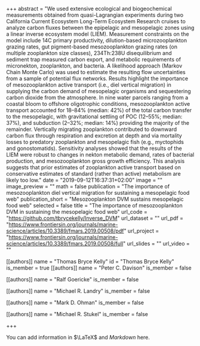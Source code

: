+++
abstract = "We used extensive ecological and biogeochemical measurements obtained from quasi-Lagrangian experiments during two California Current Ecosystem Long-Term Ecosystem Research cruises to analyze carbon fluxes between the epipelagic and mesopelagic zones using a linear inverse ecosystem model (LIEM). Measurement constraints on the model include 14C primary productivity, dilution-based microzooplankton grazing rates, gut pigment-based mesozooplankton grazing rates (on multiple zooplankton size classes), 234Th:238U disequilibrium and sediment trap measured carbon export, and metabolic requirements of micronekton, zooplankton, and bacteria. A likelihood approach (Markov Chain Monte Carlo) was used to estimate the resulting flow uncertainties from a sample of potential flux networks. Results highlight the importance of mesozooplankton active transport (i.e., diel vertical migration) in supplying the carbon demand of mesopelagic organisms and sequestering carbon dioxide from the atmosphere. In nine water parcels ranging from a coastal bloom to offshore oligotrophic conditions, mesozooplankton active transport accounted for 18–84% (median: 42%) of the total carbon transfer to the mesopelagic, with gravitational settling of POC (12–55%; median: 37%), and subduction (2–32%; median: 14%) providing the majority of the remainder. Vertically migrating zooplankton contributed to downward carbon flux through respiration and excretion at depth and via mortality losses to predatory zooplankton and mesopelagic fish (e.g., myctophids and gonostomatids). Sensitivity analyses showed that the results of the LIEM were robust to changes in nekton metabolic demand, rates of bacterial production, and mesozooplankton gross growth efficiency. This analysis suggests that prior estimates of zooplankton active transport based on conservative estimates of standard (rather than active) metabolism are likely too low."
date = "2019-09-12T16:37:31+02:00"
image = ""
image_preview = ""
math = false
publication = "The importance of mesozooplankton diel vertical migration for sustaining a mesopelagic food web"
publication_short = "Mesozooplankton DVM sustains mesopelagic food web"
selected = false
title = "The importance of mesozooplankton DVM in sustaining the mesopelagic food web"
url_code = "https://github.com/tbrycekelly/Inverse_DVM"
url_dataset = ""
url_pdf = "https://www.frontiersin.org/journals/marine-science/articles/10.3389/fmars.2019.00508/pdf"
url_project = "https://www.frontiersin.org/journals/marine-science/articles/10.3389/fmars.2019.00508/full"
url_slides = ""
url_video = ""

[[authors]]
    name = "Thomas Bryce Kelly"
    id = "Thomas Bryce Kelly"
    is_member = true
[[authors]]
    name = "Peter C. Davison"
    is_member = false

[[authors]]
    name = "Ralf Goericke"
    is_member = false

[[authors]]
    name = "Michael R. Landry"
    is_member = false

[[authors]]
    name = "Mark D. Ohman"
    is_member = false

[[authors]]
    name = "Michael R. Stukel"
    is_member = false

+++


You can add information in $\LaTeX$ and *Markdown* here.
